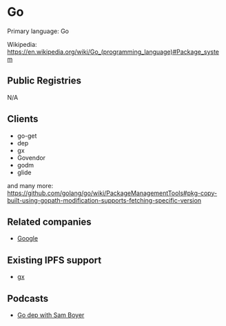 # Go

Primary language: Go

Wikipedia: https://en.wikipedia.org/wiki/Go_(programming_language)#Package_system

## Public Registries

N/A

## Clients

- go-get
- dep
- gx
- Govendor
- godm
- glide

and many more: https://github.com/golang/go/wiki/PackageManagementTools#pkg-copy-built-using-gopath-modification-supports-fetching-specific-version

## Related companies

- [Google](https://google.com/)

## Existing IPFS support

- [gx](https://github.com/whyrusleeping/gx)

## Podcasts

- [Go dep with Sam Boyer](https://manifest.fm/4)
